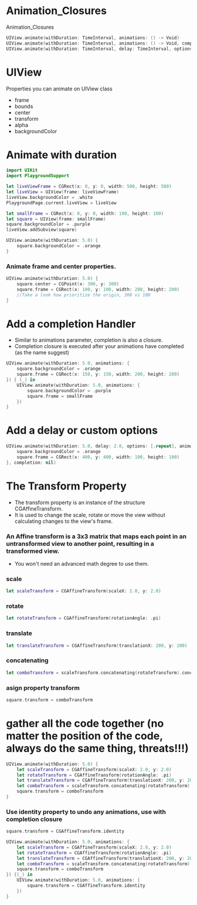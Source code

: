 # Animation_Closures
Animation_Closures

```swift
UIView.animate(withDuration: TimeInterval, animations: () -> Void)
UIView.animate(withDuration: TimeInterval, animations: () -> Void, completion: ((Bool) -> Void)?((Bool) -> Void)?(Bool) -> Void)
UIView.animate(withDuration: TimeInterval, delay: TimeInterval, options: UIView.AnimationOptions, animations: () -> Void, completion: ((Bool) -> Void)?)
```

# UIView

Properties you can animate on UIView class

- frame
- bounds
- center
- transform
- alpha
- backgroundColor

# Animate with duration

```swift
import UIKit
import PlaygroundSupport

let liveViewFrame = CGRect(x: 0, y: 0, width: 500, height: 500)
let liveView = UIView(frame: liveViewFrame)
liveView.backgroundColor = .white
PlaygroundPage.current.liveView = liveView

let smallFrame = CGRect(x: 0, y: 0, width: 100, height: 100)
let square = UIView(frame: smallFrame)
square.backgroundColor = .purple
liveView.addSubview(square)

UIView.animate(withDuration: 5.0) {
    square.backgroundColor = .orange
}
```

### Animate frame and center properties.

```swift
UIView.animate(withDuration: 5.0) {
    square.center = CGPoint(x: 300, y: 300)
    square.frame = CGRect(x: 100, y: 100, width: 200, height: 200)
    //Take a look how prioritize the origin, 300 vs 100
}
```

# Add a completion Handler

- Similar to animations parameter, completion is also a closure.
- Completion closure is executed after your animations have completed (as the name suggest)

```swift
UIView.animate(withDuration: 5.0, animations: {
    square.backgroundColor = .orange
    square.frame = CGRect(x: 150, y: 150, width: 200, height: 200)
}) { (_) in
    UIView.animate(withDuration: 5.0, animations: {
        square.backgroundColor = .purple
        square.frame = smallFrame
    })
}
```

# Add a delay or custom options

```swift
UIView.animate(withDuration: 5.0, delay: 2.0, options: [.repeat], animations: {
    square.backgroundColor = .orange
    square.frame = CGRect(x: 400, y: 400, width: 100, height: 100)
}, completion: nil)
```

# The Transform Property

- The transform property is an instance of the structure CGAffineTransform.
- It is used to change the scale, rotate or move the view without calculating changes to the view's frame.

### An Affine transform is a 3x3 matrix that maps each point in an untransformed view to another point, resulting in a transformed view.

- You won't need an advanced math degree to use them.

### scale

```swift
let scaleTransform = CGAffineTransform(scaleX: 2.0, y: 2.0)
```

### rotate
```swift
let rotateTransform = CGAffineTransform(rotationAngle: .pi)
```

### translate
```swift
let translateTransform = CGAffineTransform(translationX: 200, y: 200)
```

### concatenating
```swift
let comboTransform = scaleTransform.concatenating(rotateTransform).concatenating(translateTransform)
```

### asign property transform
```swift
square.transform = comboTransform
```

# gather all the code together (no matter the position of the code, always do the same thing, threats!!!)

```swift
UIView.animate(withDuration: 5.0) {
    let scaleTransform = CGAffineTransform(scaleX: 2.0, y: 2.0)
    let rotateTransform = CGAffineTransform(rotationAngle: .pi)
    let translateTransform = CGAffineTransform(translationX: 200, y: 200)
    let comboTransform = scaleTransform.concatenating(rotateTransform).concatenating(translateTransform)
    square.transform = comboTransform
}
```
### Use identity property to undo any animations, use with completion closure

```swift
square.transform = CGAffineTransform.identity
```

```swift
UIView.animate(withDuration: 5.0, animations: {
    let scaleTransform = CGAffineTransform(scaleX: 2.0, y: 2.0)
    let rotateTransform = CGAffineTransform(rotationAngle: .pi)
    let translateTransform = CGAffineTransform(translationX: 200, y: 200)
    let comboTransform = scaleTransform.concatenating(rotateTransform).concatenating(translateTransform)
    square.transform = comboTransform
}) {(_) in
    UIView.animate(withDuration: 5.0, animations: {
        square.transform = CGAffineTransform.identity
    })
}
```





